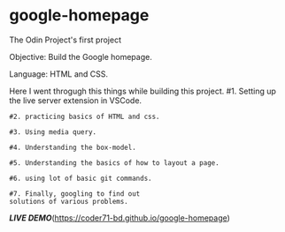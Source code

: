 # google-homepage
The Odin Project's first project

Objective: Build the Google homepage.

Language: HTML and CSS.

Here  I went throgugh  this things while building this project.
    #1. Setting up the live server extension in VSCode.

    #2. practicing basics of HTML and css.

    #3. Using media query.

    #4. Understanding the box-model.

    #5. Understanding the basics of how to layout a page.

    #6. using lot of basic git commands.

    #7. Finally, googling to find out
    solutions of various problems.

***LIVE DEMO***(https://coder71-bd.github.io/google-homepage)


